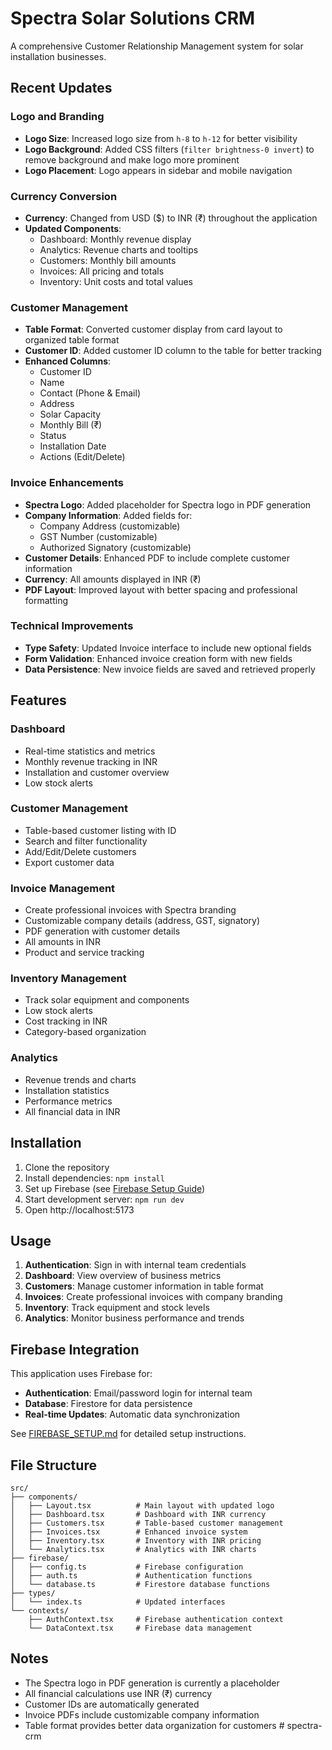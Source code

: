 # Spectra Solar Solutions CRM

A comprehensive Customer Relationship Management system for solar installation businesses.

## Recent Updates

### Logo and Branding
- **Logo Size**: Increased logo size from `h-8` to `h-12` for better visibility
- **Logo Background**: Added CSS filters (`filter brightness-0 invert`) to remove background and make logo more prominent
- **Logo Placement**: Logo appears in sidebar and mobile navigation

### Currency Conversion
- **Currency**: Changed from USD ($) to INR (₹) throughout the application
- **Updated Components**:
  - Dashboard: Monthly revenue display
  - Analytics: Revenue charts and tooltips
  - Customers: Monthly bill amounts
  - Invoices: All pricing and totals
  - Inventory: Unit costs and total values

### Customer Management
- **Table Format**: Converted customer display from card layout to organized table format
- **Customer ID**: Added customer ID column to the table for better tracking
- **Enhanced Columns**: 
  - Customer ID
  - Name
  - Contact (Phone & Email)
  - Address
  - Solar Capacity
  - Monthly Bill (₹)
  - Status
  - Installation Date
  - Actions (Edit/Delete)

### Invoice Enhancements
- **Spectra Logo**: Added placeholder for Spectra logo in PDF generation
- **Company Information**: Added fields for:
  - Company Address (customizable)
  - GST Number (customizable)
  - Authorized Signatory (customizable)
- **Customer Details**: Enhanced PDF to include complete customer information
- **Currency**: All amounts displayed in INR (₹)
- **PDF Layout**: Improved layout with better spacing and professional formatting

### Technical Improvements
- **Type Safety**: Updated Invoice interface to include new optional fields
- **Form Validation**: Enhanced invoice creation form with new fields
- **Data Persistence**: New invoice fields are saved and retrieved properly

## Features

### Dashboard
- Real-time statistics and metrics
- Monthly revenue tracking in INR
- Installation and customer overview
- Low stock alerts

### Customer Management
- Table-based customer listing with ID
- Search and filter functionality
- Add/Edit/Delete customers
- Export customer data

### Invoice Management
- Create professional invoices with Spectra branding
- Customizable company details (address, GST, signatory)
- PDF generation with customer details
- All amounts in INR
- Product and service tracking

### Inventory Management
- Track solar equipment and components
- Low stock alerts
- Cost tracking in INR
- Category-based organization

### Analytics
- Revenue trends and charts
- Installation statistics
- Performance metrics
- All financial data in INR

## Installation

1. Clone the repository
2. Install dependencies: `npm install`
3. Set up Firebase (see [Firebase Setup Guide](FIREBASE_SETUP.md))
4. Start development server: `npm run dev`
5. Open http://localhost:5173

## Usage

1. **Authentication**: Sign in with internal team credentials
2. **Dashboard**: View overview of business metrics
3. **Customers**: Manage customer information in table format
4. **Invoices**: Create professional invoices with company branding
5. **Inventory**: Track equipment and stock levels
6. **Analytics**: Monitor business performance and trends

## Firebase Integration

This application uses Firebase for:
- **Authentication**: Email/password login for internal team
- **Database**: Firestore for data persistence
- **Real-time Updates**: Automatic data synchronization

See [FIREBASE_SETUP.md](FIREBASE_SETUP.md) for detailed setup instructions.

## File Structure

```
src/
├── components/
│   ├── Layout.tsx          # Main layout with updated logo
│   ├── Dashboard.tsx       # Dashboard with INR currency
│   ├── Customers.tsx       # Table-based customer management
│   ├── Invoices.tsx        # Enhanced invoice system
│   ├── Inventory.tsx       # Inventory with INR pricing
│   └── Analytics.tsx       # Analytics with INR charts
├── firebase/
│   ├── config.ts           # Firebase configuration
│   ├── auth.ts             # Authentication functions
│   └── database.ts         # Firestore database functions
├── types/
│   └── index.ts            # Updated interfaces
└── contexts/
    ├── AuthContext.tsx     # Firebase authentication context
    └── DataContext.tsx     # Firebase data management
```

## Notes

- The Spectra logo in PDF generation is currently a placeholder
- All financial calculations use INR (₹) currency
- Customer IDs are automatically generated
- Invoice PDFs include customizable company information
- Table format provides better data organization for customers # spectra-crm
